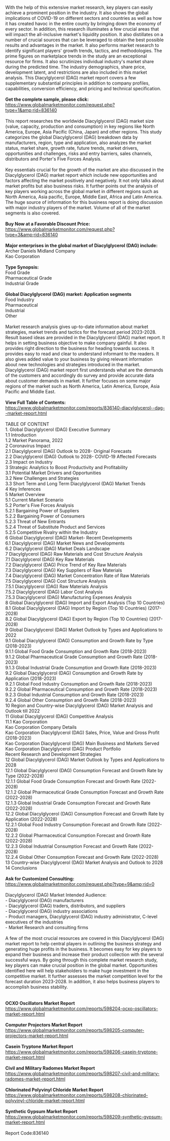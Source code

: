 With the help of this extensive market research, key players can easily achieve a prominent position in the industry. It also shows the global implications of COVID-19 on different sectors and countries as well as how it has created havoc in the entire county by bringing down the economy of every sector. In addition, this research illuminates a few crucial areas that will impact the all-inclusive market's liquidity position. It also distillates on a number of crucial sources that can be leveraged to obtain the best possible results and advantages in the market. It also performs market research to identify significant players' growth trends, tactics, and methodologies. The prime figures on marketplace trends in the study are an exceptional resource for firms. It also scrutinizes individual industry's market share during the predicted time. The industry demographics, share price, development latent, and restrictions are also included in this market analysis. This Diacylglycerol (DAG) market report covers a few supplementary substantial principles in addition to company profiles, capabilities, conversion efficiency, and pricing and technical specification.<br /><br /><strong>Get the complete sample, please click:</strong><br /><a href="https://www.globalmarketmonitor.com/request.php?type=1&amp;rid=836140">https://www.globalmarketmonitor.com/request.php?type=1&amp;rid=836140</a><br /><br />This report researches the worldwide Diacylglycerol (DAG) market size (value, capacity, production and consumption) in key regions like North America, Europe, Asia Pacific (China, Japan) and other regions.  This study categorizes the global Diacylglycerol (DAG) breakdown data by manufacturers, region, type and application, also analyzes the market status, market share, growth rate, future trends, market drivers, opportunities and challenges, risks and entry barriers, sales channels, distributors and Porter's Five Forces Analysis.<br /><br />Key essentials crucial for the growth of the market are also discussed in the Diacylglycerol (DAG) market report which include new opportunities and factors affecting the market positively and negatively. It not only talks about market profits but also business risks. It further points out the analysis of key players working across the global market in different regions such as North America, Asia pacific, Europe, Middle East, Africa and Latin America. The huge source of information for this business report is doing discussion with major industry players of the market. Volume of all of the market segments is also covered. <br /><br /><strong>Buy Now at a Favorable Discount Price:</strong><br /><a href="https://www.globalmarketmonitor.com/request.php?type=3&amp;rid=836140">https://www.globalmarketmonitor.com/request.php?type=3&amp;rid=836140</a><br /><br /><strong>Major enterprises in the global market of Diacylglycerol (DAG) include:</strong><br /> Archer Daniels Midland Company <br />Kao Corporation <br /><br /><strong>Type Synopsis:</strong><br />Food Grade <br />Pharmaceutical Grade <br />Industrial Grade <br /><br /><strong>Global Diacylglycerol (DAG) market: Application segments</strong><br />Food Industry <br />Pharmaceutical <br />Industrial <br />Other <br /><br />Market research analysis gives up-to-date information about market strategies, market trends and tactics for the forecast period 2023-2028. Result based ideas are provided in the Diacylglycerol (DAG) market report. It helps in setting business objective to make company gainful. It also provides right direction to the business for heading towards success. It provides easy to read and clear to understand informant to the readers. It also gives added value to your business by giving relevant information about new technologies and strategies introduced in the market. Diacylglycerol (DAG) market report first understands what are the demands of the customers and accordingly do survey and provide accurate data about customer demands in market. It further focuses on some major regions of the market such as North America, Latin America, Europe, Asia Pacific and Middle East.<br /><br /><strong>View Full Table of Contents:</strong><br /><a href="https://www.globalmarketmonitor.com/reports/836140-diacylglycerol--dag--market-report.html">https://www.globalmarketmonitor.com/reports/836140-diacylglycerol--dag--market-report.html</a><br /><br />TABLE OF CONTENT<br />1. Global Diacylglycerol (DAG) Executive Summary<br />1.1 Introduction<br />1.2 Market Panorama, 2022<br />2 Coronavirus Impact<br />2.1 Diacylglycerol (DAG) Outlook to 2028- Original Forecasts<br />2.2 Diacylglycerol (DAG) Outlook to 2028- COVID-19 Affected Forecasts<br />2.3 Impact on Industry<br />3 Strategic Analytics to Boost Productivity and Profitability<br />3.1 Potential Market Drivers and Opportunities<br />3.2 New Challenges and Strategies<br />3.3 Short Term and Long Term Diacylglycerol (DAG) Market Trends<br />4 Key Inferences<br />5 Market Overview<br />5.1 Current Market Scenario<br />5.2 Porter's Five Forces Analysis<br />5.2.1 Bargaining Power of Suppliers<br />5.2.2 Bargaining Power of Consumers<br />5.2.3 Threat of New Entrants<br />5.2.4 Threat of Substitute Product and Services<br />5.2.5 Competitive Rivalry within the Industry<br />6 Global Diacylglycerol (DAG) Market- Recent Developments<br />6.1 Diacylglycerol (DAG) Market News and Developments<br />6.2 Diacylglycerol (DAG) Market Deals Landscape<br />7 Diacylglycerol (DAG) Raw Materials and Cost Structure Analysis<br />7.1 Diacylglycerol (DAG) Key Raw Materials<br />7.2 Diacylglycerol (DAG) Price Trend of Key Raw Materials<br />7.3 Diacylglycerol (DAG) Key Suppliers of Raw Materials<br />7.4 Diacylglycerol (DAG) Market Concentration Rate of Raw Materials<br />7.5 Diacylglycerol (DAG) Cost Structure Analysis<br />7.5.1 Diacylglycerol (DAG) Raw Materials Analysis<br />7.5.2 Diacylglycerol (DAG) Labor Cost Analysis<br />7.5.3 Diacylglycerol (DAG) Manufacturing Expenses Analysis<br />8 Global Diacylglycerol (DAG) Import and Export Analysis (Top 10 Countries)<br />8.1 Global Diacylglycerol (DAG) Import by Region (Top 10 Countries) (2017-2028)<br />8.2 Global Diacylglycerol (DAG) Export by Region (Top 10 Countries) (2017-2028)<br />9 Global Diacylglycerol (DAG) Market Outlook by Types and Applications to 2022<br />9.1 Global Diacylglycerol (DAG) Consumption and Growth Rate by Type (2018-2023)<br />9.1.1 Global Food Grade Consumption and Growth Rate (2018-2023)<br />9.1.2 Global Pharmaceutical Grade Consumption and Growth Rate (2018-2023)<br />9.1.3 Global Industrial Grade Consumption and Growth Rate (2018-2023)<br />9.2 Global Diacylglycerol (DAG) Consumption and Growth Rate by Application (2018-2023)<br />9.2.1  Global Food Industry Consumption and Growth Rate (2018-2023)<br />9.2.2  Global Pharmaceutical Consumption and Growth Rate (2018-2023)<br />9.2.3  Global Industrial Consumption and Growth Rate (2018-2023)<br />9.2.4  Global Other Consumption and Growth Rate (2018-2023)<br />10 Region and Country-wise Diacylglycerol (DAG) Market Analysis and Outlook till 2022<br />11 Global Diacylglycerol (DAG) Competitive Analysis<br />11.1 Kao Corporation<br />Kao Corporation Company Details<br />Kao Corporation Diacylglycerol (DAG) Sales, Price, Value and Gross Profit (2018-2023)<br />Kao Corporation Diacylglycerol (DAG) Main Business and Markets Served<br />Kao Corporation Diacylglycerol (DAG) Product Portfolio<br />Recent Research and Development Strategies<br />12 Global Diacylglycerol (DAG) Market Outlook by Types and Applications to 2028<br />12.1 Global Diacylglycerol (DAG) Consumption Forecast and Growth Rate by Type (2022-2028)<br />12.1.1 Global Food Grade Consumption Forecast and Growth Rate (2022-2028)<br />12.1.2 Global Pharmaceutical Grade Consumption Forecast and Growth Rate (2022-2028)<br />12.1.3 Global Industrial Grade Consumption Forecast and Growth Rate (2022-2028)<br />12.2 Global Diacylglycerol (DAG) Consumption Forecast and Growth Rate by Application (2022-2028)<br />12.2.1 Global Food Industry Consumption Forecast and Growth Rate (2022-2028)<br />12.2.2 Global Pharmaceutical Consumption Forecast and Growth Rate (2022-2028)<br />12.2.3 Global Industrial Consumption Forecast and Growth Rate (2022-2028)<br />12.2.4 Global Other Consumption Forecast and Growth Rate (2022-2028)<br />13 Country-wise Diacylglycerol (DAG) Market Analysis and Outlook to 2028<br />14 Conclusions<br /><br /><strong>Ask for Customized Consulting:</strong><br /><a href="https://www.globalmarketmonitor.com/request.php?type=9&amp;rid=0">https://www.globalmarketmonitor.com/request.php?type=9&amp;rid=0</a><br /><br />Diacylglycerol (DAG) Market Intended Audience:<br />- Diacylglycerol (DAG) manufacturers<br />- Diacylglycerol (DAG) traders, distributors, and suppliers<br />- Diacylglycerol (DAG) industry associations<br />- Product managers, Diacylglycerol (DAG) industry administrator, C-level executives of the industries<br />- Market Research and consulting firms<br /><br />A few of the most crucial resources are covered in this Diacylglycerol (DAG) market report to help central players in outlining the business strategy and generating huge profits in the business. It becomes easy for key players to expand their business and increase their product collection with the several successful ways. By going through this complete market research study, key players can make crucial position in the global market. Opportunities identified here will help stakeholders to make huge investment in the competitive market. It further assesses the market competition level for the forecast duration 2023-2028. In addition, it also helps business players to accomplish business stability. <br /><br /><strong><br /></strong><strong>OCXO Oscillators Market Report</strong><br /><a href="https://www.globalmarketmonitor.com/reports/598204-ocxo-oscillators-market-report.html">https://www.globalmarketmonitor.com/reports/598204-ocxo-oscillators-market-report.html</a><br /><br /><strong>Computer Projectors Market Report</strong><br /><a href="https://www.globalmarketmonitor.com/reports/598205-computer-projectors-market-report.html">https://www.globalmarketmonitor.com/reports/598205-computer-projectors-market-report.html</a><br /><br /><strong>Casein Tryptone Market Report</strong><br /><a href="https://www.globalmarketmonitor.com/reports/598206-casein-tryptone-market-report.html">https://www.globalmarketmonitor.com/reports/598206-casein-tryptone-market-report.html</a><br /><br /><strong>Civil and Military Radomes Market Report</strong><br /><a href="https://www.globalmarketmonitor.com/reports/598207-civil-and-military-radomes-market-report.html">https://www.globalmarketmonitor.com/reports/598207-civil-and-military-radomes-market-report.html</a><br /><br /><strong>Chlorinated Polyvinyl Chloride Market Report</strong><br /><a href="https://www.globalmarketmonitor.com/reports/598208-chlorinated-polyvinyl-chloride-market-report.html">https://www.globalmarketmonitor.com/reports/598208-chlorinated-polyvinyl-chloride-market-report.html</a><br /><br /><strong>Synthetic Gypsum Market Report</strong><br /><a href="https://www.globalmarketmonitor.com/reports/598209-synthetic-gypsum-market-report.html">https://www.globalmarketmonitor.com/reports/598209-synthetic-gypsum-market-report.html</a><br /><br />Report Code:836140</p>

